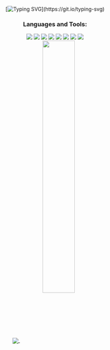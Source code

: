 <!-- hi my name is yerin kim-->
<div align="center">
  
  [![Typing SVG](https://readme-typing-svg.demolab.com?font=Fira+Code&weight=600&size=30&pause=1000&color=CB6FFF&center=true&vCenter=true&multiline=true&width=500&lines=Hi%F0%9F%91%8B%2C+My+name+is+Yerin+Kim.)](https://git.io/typing-svg)
</div>

<div align="center">
  
  <h3>Languages and Tools:</h3>
  <img src="https://img.shields.io/badge/JAVA-007396?style=for-the-badge&logo=Java&logoColor=white">
  <img src="https://img.shields.io/badge/Kotlin-7F52FF?style=for-the-badge&logo=Kotlin&logoColor=white">
  <img src="https://img.shields.io/badge/Python-3776AB?style=for-the-badge&logo=Python&logoColor=white">
  <img src="https://img.shields.io/badge/Firebase-FFCA28?style=for-the-badge&logo=Firebase&logoColor=white">
  <img src="https://img.shields.io/badge/MySQL-4479A1?style=for-the-badge&logo=MySQL&logoColor=white">
  <img src="https://img.shields.io/badge/Gradle-02303A?style=for-the-badge&logo=Gradle&logoColor=white">
  <img src="https://img.shields.io/badge/GitHub-181717?style=for-the-badge&logo=GitHub&logoColor=white">
  <img src="https://img.shields.io/badge/Android Studio-3DDC84?style=for-the-badge&logo=Android Studio&logoColor=white">
  
</div>

<div align="center">
  
  <a href="s">
    <img align="center" src="https://github-readme-stats.vercel.app/api/top-langs/?username=Wise-99&exclude_repo=dkssud8150.github.io&layout=compact&theme=transparent" />
  </a>
  <a href="s">
    <img align="center" src="https://github-readme-stats.vercel.app/api?username=Wise-99&theme=transparent&show_icons=true" width="42%" />
  </a>
</div>
